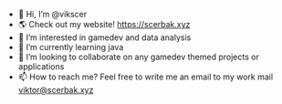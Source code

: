- 👋 Hi, I’m @vikscer
- 🌎 Check out my website! https://scerbak.xyz
- 👀 I’m interested in gamedev and data analysis
- 🌱 I’m currently learning java
- 💞️ I’m looking to collaborate on any gamedev themed projects or applications
- 📫 How to reach me? Feel free to write me an email to my work mail viktor@scerbak.xyz

<!---
vikscer/vikscer is a ✨ special ✨ repository because its `README.md` (this file) appears on your GitHub profile.
You can click the Preview link to take a look at your changes.
--->
